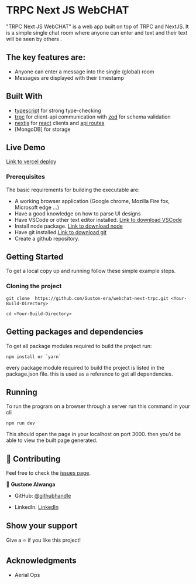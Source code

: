 # TRPC Next JS WebCHAT

"TRPC Next JS WebCHAT" is a web app built on top of TRPC and NextJS. It is a simple single chat room where anyone can enter and text and their text will be seen by others .

## The key features are:

- Anyone can enter a message into the single (global) room
- Messages are displayed with their timestamp

## Built With

- [typescript](https://www.typescriptlang.org/) for strong type-checking
- [trpc](https://trpc.io/) for client-api communication with [zod](https://github.com/colinhacks/zod) for schema validation
- [nextjs](https://nextjs.org/) for [react](https://reactjs.org/) clients and [api routes](https://nextjs.org/docs/api-routes/introduction)
- [MongoDB] for storage

## Live Demo

[Link to vercel deploy](https://webchat-next-trpc.vercel.app/)

### Prerequisites

The basic requirements for building the executable are:

- A working browser application (Google chrome, Mozilla Fire fox, Microsoft edge ...)
- Have a good knowledge on how to parse UI designs
- Have VSCode or other text editor installed. [Link to download VSCode](https://code.visualstudio.com/download)
- Install node package. [Link to download node](https://nodejs.org/en/download/)
- Have git installed.[Link to download git](https://git-scm.com/downloads)
- Create a github repository.

## Getting Started

To get a local copy up and running follow these simple example steps.

### Cloning the project

```
git clone  https://github.com/Guston-era/webchat-next-trpc.git <Your-Build-Directory>

```

```
cd <Your-Build-Directory>

```

## Getting packages and dependencies

To get all package modules required to build the project run:

```
npm install or `yarn`
```

every package module required to build the project is listed in the package.json file. this is used as a reference to get all dependencies.

## Running

To run the program on a browser through a server run this command in your cli

```
npm run dev
```

This should open the page in your localhost on port 3000. then you'd be able to view the built page generated.

## 🤝 Contributing

Feel free to check the [issues page](../../issues/).

👤 **Gustone Alwanga**

- GitHub: [@githubhandle](https://github.com/Guston-era)

- LinkedIn: [LinkedIn](https://linkedin.com/in/gustone-alwanga-1a09ba14b/)

## Show your support

Give a ⭐️ if you like this project!

## Acknowledgments

- Aerial Ops
